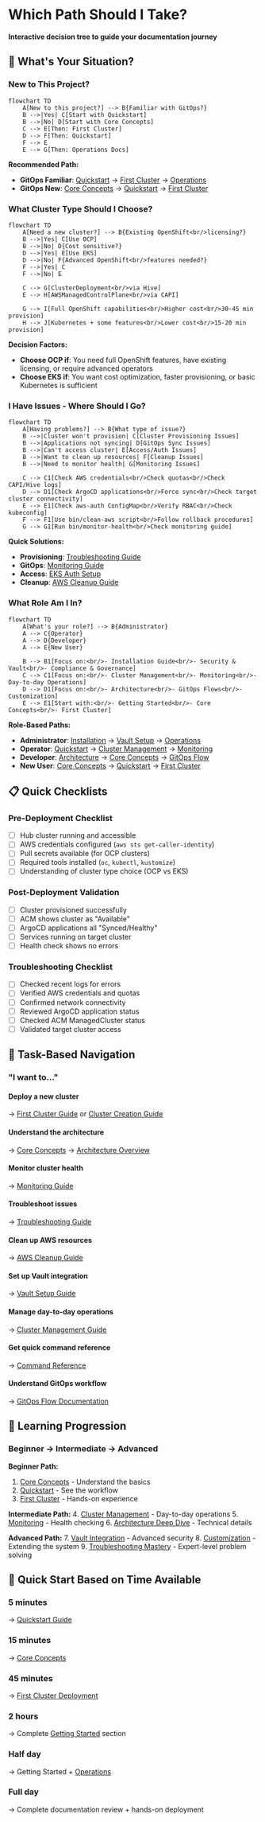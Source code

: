 # Which Path Should I Take?

**Interactive decision tree to guide your documentation journey**

## 🤔 What's Your Situation?

### New to This Project?
```mermaid
flowchart TD
    A[New to this project?] --> B{Familiar with GitOps?}
    B -->|Yes| C[Start with Quickstart]
    B -->|No| D[Start with Core Concepts]
    C --> E[Then: First Cluster]
    D --> F[Then: Quickstart]
    F --> E
    E --> G[Then: Operations Docs]
```

**Recommended Path:**
- **GitOps Familiar**: [Quickstart](./quickstart.md) → [First Cluster](./first-cluster.md) → [Operations](../operations/cluster-management.md)
- **GitOps New**: [Core Concepts](./concepts.md) → [Quickstart](./quickstart.md) → [First Cluster](./first-cluster.md)

### What Cluster Type Should I Choose?

```mermaid
flowchart TD
    A[Need a new cluster?] --> B{Existing OpenShift<br/>licensing?}
    B -->|Yes| C[Use OCP]
    B -->|No| D{Cost sensitive?}
    D -->|Yes| E[Use EKS]
    D -->|No| F{Advanced OpenShift<br/>features needed?}
    F -->|Yes| C
    F -->|No| E
    
    C --> G[ClusterDeployment<br/>via Hive]
    E --> H[AWSManagedControlPlane<br/>via CAPI]
    
    G --> I[Full OpenShift capabilities<br/>Higher cost<br/>30-45 min provision]
    H --> J[Kubernetes + some features<br/>Lower cost<br/>15-20 min provision]
```

**Decision Factors:**
- **Choose OCP if**: You need full OpenShift features, have existing licensing, or require advanced operators
- **Choose EKS if**: You want cost optimization, faster provisioning, or basic Kubernetes is sufficient

### I Have Issues - Where Should I Go?

```mermaid
flowchart TD
    A[Having problems?] --> B{What type of issue?}
    B -->|Cluster won't provision| C[Cluster Provisioning Issues]
    B -->|Applications not syncing| D[GitOps Sync Issues]
    B -->|Can't access cluster| E[Access/Auth Issues]
    B -->|Want to clean up resources| F[Cleanup Issues]
    B -->|Need to monitor health| G[Monitoring Issues]
    
    C --> C1[Check AWS credentials<br/>Check quotas<br/>Check CAPI/Hive logs]
    D --> D1[Check ArgoCD applications<br/>Force sync<br/>Check target cluster connectivity]
    E --> E1[Check aws-auth ConfigMap<br/>Verify RBAC<br/>Check kubeconfig]
    F --> F1[Use bin/clean-aws script<br/>Follow rollback procedures]
    G --> G1[Run bin/monitor-health<br/>Check monitoring guide]
```

**Quick Solutions:**
- **Provisioning**: [Troubleshooting Guide](../operations/troubleshooting.md#cluster-provisioning)
- **GitOps**: [Monitoring Guide](../operations/monitoring.md#troubleshooting-workflow)
- **Access**: [EKS Auth Setup](../eks-aws-auth-setup.md)
- **Cleanup**: [AWS Cleanup Guide](../../bin/clean-aws.md)

### What Role Am I In?

```mermaid
flowchart TD
    A[What's your role?] --> B{Administrator}
    A --> C{Operator}
    A --> D{Developer}
    A --> E{New User}
    
    B --> B1[Focus on:<br/>- Installation Guide<br/>- Security & Vault<br/>- Compliance & Governance]
    C --> C1[Focus on:<br/>- Cluster Management<br/>- Monitoring<br/>- Day-to-day Operations]
    D --> D1[Focus on:<br/>- Architecture<br/>- GitOps Flows<br/>- Customization]
    E --> E1[Start with:<br/>- Getting Started<br/>- Core Concepts<br/>- First Cluster]
```

**Role-Based Paths:**
- **Administrator**: [Installation](./production-installation.md) → [Vault Setup](../../operators/vault/global/VAULT-SETUP.md) → [Operations](../operations/cluster-management.md)
- **Operator**: [Quickstart](./quickstart.md) → [Cluster Management](../operations/cluster-management.md) → [Monitoring](../operations/monitoring.md)
- **Developer**: [Architecture](../../ARCHITECTURE.md) → [Core Concepts](./concepts.md) → [GitOps Flow](../architecture/gitops-flow.md)
- **New User**: [Core Concepts](./concepts.md) → [Quickstart](./quickstart.md) → [First Cluster](./first-cluster.md)

## 📋 Quick Checklists

### Pre-Deployment Checklist
- [ ] Hub cluster running and accessible
- [ ] AWS credentials configured (`aws sts get-caller-identity`)
- [ ] Pull secrets available (for OCP clusters)
- [ ] Required tools installed (`oc`, `kubectl`, `kustomize`)
- [ ] Understanding of cluster type choice (OCP vs EKS)

### Post-Deployment Validation
- [ ] Cluster provisioned successfully
- [ ] ACM shows cluster as "Available"
- [ ] ArgoCD applications all "Synced/Healthy"
- [ ] Services running on target cluster
- [ ] Health check shows no errors

### Troubleshooting Checklist
- [ ] Checked recent logs for errors
- [ ] Verified AWS credentials and quotas
- [ ] Confirmed network connectivity
- [ ] Reviewed ArgoCD application status
- [ ] Checked ACM ManagedCluster status
- [ ] Validated target cluster access

## 🎯 Task-Based Navigation

### "I want to..."

#### Deploy a new cluster
→ [First Cluster Guide](./first-cluster.md) or [Cluster Creation Guide](../../guides/cluster-creation.md)

#### Understand the architecture
→ [Core Concepts](./concepts.md) → [Architecture Overview](../../ARCHITECTURE.md)

#### Monitor cluster health
→ [Monitoring Guide](../operations/monitoring.md)

#### Troubleshoot issues
→ [Troubleshooting Guide](../operations/troubleshooting.md)

#### Clean up AWS resources
→ [AWS Cleanup Guide](../../bin/clean-aws.md)

#### Set up Vault integration
→ [Vault Setup Guide](../../operators/vault/global/VAULT-SETUP.md)

#### Manage day-to-day operations
→ [Cluster Management Guide](../operations/cluster-management.md)

#### Get quick command reference
→ [Command Reference](../reference/commands.md)

#### Understand GitOps workflow
→ [GitOps Flow Documentation](../architecture/gitops-flow.md)

## 🔄 Learning Progression

### Beginner → Intermediate → Advanced

**Beginner Path:**
1. [Core Concepts](./concepts.md) - Understand the basics
2. [Quickstart](./quickstart.md) - See the workflow
3. [First Cluster](./first-cluster.md) - Hands-on experience

**Intermediate Path:**
4. [Cluster Management](../operations/cluster-management.md) - Day-to-day operations
5. [Monitoring](../operations/monitoring.md) - Health checking
6. [Architecture Deep Dive](../architecture/gitops-flow.md) - Technical details

**Advanced Path:**
7. [Vault Integration](../../operators/vault/global/VAULT-SETUP.md) - Advanced security
8. [Customization](../architecture/customization.md) - Extending the system
9. [Troubleshooting Mastery](../operations/troubleshooting.md) - Expert-level problem solving

## 🚀 Quick Start Based on Time Available

### 5 minutes
→ [Quickstart Guide](./quickstart.md)

### 15 minutes  
→ [Core Concepts](./concepts.md)

### 45 minutes
→ [First Cluster Deployment](./first-cluster.md)

### 2 hours
→ Complete [Getting Started](./README.md) section

### Half day
→ Getting Started + [Operations](../operations/cluster-management.md)

### Full day
→ Complete documentation review + hands-on deployment